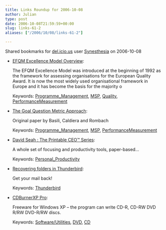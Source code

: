 ```yaml
---
title: Links Roundup for 2006-10-08
author: Julian
type: post
date: 2006-10-08T21:59:59+00:00
slug: links-61-2 
aliases: ["/2006/10/08/links-61-2"]

---
```

Shared bookmarks for [del.icio.us][1] user  [Synesthesia][2] on 2006-10-08

  * [EFQM Excellence Model Overview][3]:
  
    The EFQM Excellence Model was introduced at the beginning of 1992 as the framework for assessing organisations for the European Quality Award. It is now the most widely used organisational framework in Europe and it has become the basis for the majority o
  
    Keywords: [Programme_Management][4], [MSP][5], [Quality][6], [PerformanceMeasurement][7]
  * [The Goal Question Metric Approach][8]:
  
    Original paper by Basili, Caldiera and Rombach
  
    Keywords: [Programme_Management][4], [MSP][5], [PerformanceMeasurement][7]
  * [David Seah : The Printable CEO™ Series][9]:
  
    A whole set of focusing and productivity tools, paper-based&#8230;
  
    Keywords: [Personal_Productivity][10]
  * [Recovering folders in Thunderbird][11]:
  
    Get your mail back!
  
    Keywords: [Thunderbird][12]
  * [CDBurnerXP Pro][13]:
  
    Freeware for Windows XP &#8211; the program can write CD-R, CD-RW DVD R/RW DVD-R/RW discs.
  
    Keywords: [Software/Utilities][14], [DVD][15], [CD][16]

 [1]: https://del.icio.us/
 [2]: https://del.icio.us/synesthesia
 [3]: https://www.efqm.org/Default.aspx?tabid=35 "https://www.efqm.org/Default.aspx?tabid=35"
 [4]: https://del.icio.us/synesthesia/Programme_Management
 [5]: https://del.icio.us/synesthesia/MSP
 [6]: https://del.icio.us/synesthesia/Quality
 [7]: https://del.icio.us/synesthesia/PerformanceMeasurement
 [8]: https://wwwagse.informatik.uni-kl.de/pubs/repository/basili94b/encyclo.gqm.pdf#search=%22goal%20question%20metric%22 "https://wwwagse.informatik.uni-kl.de/pubs/repository/basili94b/encyclo.gqm.pdf#search=%22goal%20question%20metric%22"
 [9]: https://www.davidseah.com/archives/2005/11/12/the-printable-ceo-series/ "https://www.davidseah.com/archives/2005/11/12/the-printable-ceo-series/"
 [10]: https://del.icio.us/synesthesia/Personal_Productivity
 [11]: https://kb.mozillazine.org/Disappearing_mail "https://kb.mozillazine.org/Disappearing_mail"
 [12]: https://del.icio.us/synesthesia/Thunderbird
 [13]: https://www.cdburnerxp.se/ "https://www.cdburnerxp.se/"
 [14]: https://del.icio.us/synesthesia/Software/Utilities
 [15]: https://del.icio.us/synesthesia/DVD
 [16]: https://del.icio.us/synesthesia/CD